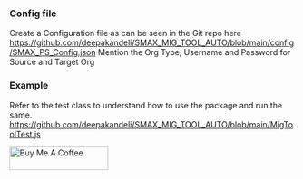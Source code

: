 ### Config file
Create a Configuration file as can be seen in the Git repo here
https://github.com/deepakandeli/SMAX_MIG_TOOL_AUTO/blob/main/config/SMAX_PS_Config.json
Mention the Org Type, Username and Password for Source and Target Org

###  Example 
Refer to the test class to understand how to use the package and run the same.
https://github.com/deepakandeli/SMAX_MIG_TOOL_AUTO/blob/main/MigToolTest.js

<a href="https://www.buymeacoffee.com/Lifeonauto" target="_blank"><img src="https://cdn.buymeacoffee.com/buttons/default-orange.png" alt="Buy Me A Coffee" height="41" width="174"></a>